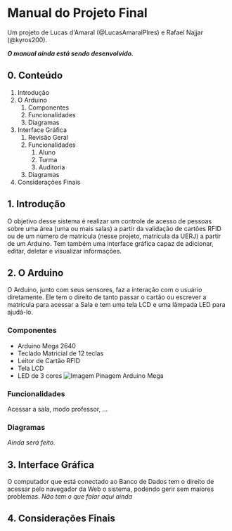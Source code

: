 # Manual do Projeto Final
Um projeto de Lucas d'Amaral (@LucasAmaralPIres) e Rafael Najjar (@kyros200).

__*O manual ainda está sendo desenvolvido.*__

## 0. Conteúdo
1. Introdução
1. O Arduino
   1. Componentes
   1. Funcionalidades
   1. Diagramas
1. Interface Gráfica
   1. Revisão Geral
   1. Funcionalidades
      1. Aluno
      1. Turma
      1. Auditoria
   1. Diagramas
1. Considerações Finais

## 1. Introdução
  O objetivo desse sistema é realizar um controle de acesso de pessoas sobre uma área (uma ou mais salas) a partir da validação de cartões RFID ou de um número de matrícula (nesse projeto, matrícula da UERJ) a partir de um Arduino. Tem também uma interface gráfica capaz de adicionar, editar, deletar e visualizar informações.
  
## 2. O Arduino
  O Arduino, junto com seus sensores, faz a interação com o usuário diretamente. Ele tem o direito de tanto passar o cartão ou escrever a matrícula para acessar a Sala e tem uma tela LCD e uma lâmpada LED para ajudá-lo.
  
### Componentes
- Arduino Mega 2640
- Teclado Matricial de 12 teclas
- Leitor de Cartão RFID
- Tela LCD
- LED de 3 cores
![Imagem Pinagem Arduino Mega](https://github.com/LucasAmaralPIres/ProjetoFinalUERJ/blob/master/Vers%C3%A3o%201.0/Imagem%20da%20pinagem%20-%20MEGA.png)

### Funcionalidades
  Acessar a sala, modo professor, ...
  
### Diagramas
  _Ainda será feito._
  
## 3. Interface Gráfica
O computador que está conectado ao Banco de Dados tem o direito de acessar pelo navegador da Web o sistema, podendo gerir sem maiores problemas.
_Não tem o que falar aqui ainda_

## 4. Considerações Finais
